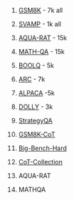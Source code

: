 1. [GSM8K](https://huggingface.co/datasets/openai/gsm8k) - 7k all
2. [SVAMP](https://huggingface.co/datasets/ChilleD/SVAMP) - 1k all
3. [AQUA-RAT](https://huggingface.co/datasets/Chinar/AQuA-RAT) - 15k 
4. [MATH-QA](https://huggingface.co/datasets/allenai/math_qa) - 15k
5. [BOOLQ](https://huggingface.co/datasets/google/boolq) - 5k
6. [ARC](https://huggingface.co/datasets/allenai/ai2_arc) - 7k 
7. [ALPACA](https://huggingface.co/datasets/tatsu-lab/alpaca) -5k
8. [DOLLY](https://huggingface.co/datasets/databricks/databricks-dolly-15k) - 3k



1. [StrategyQA](https://huggingface.co/datasets/voidful/StrategyQA)
2. [GSM8K-CoT](https://huggingface.co/datasets/HongzheBi/gsm8k-cot)
3. [Big-Bench-Hard](https://huggingface.co/datasets/maveriq/bigbenchhard)
4. [CoT-Collection](https://huggingface.co/datasets/kaist-ai/CoT-Collection)
5. AQUA-RAT
6. MATHQA


